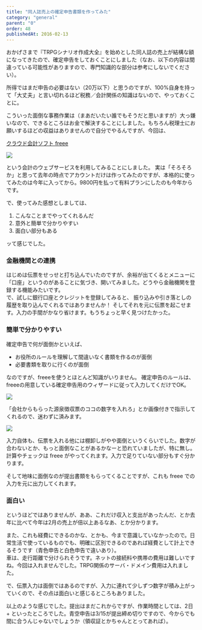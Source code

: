 ```yaml
---
title: "同人誌売上の確定申告書類を作ってみた"
category: "general"
parent: "0"
order: 48
publishedAt: 2016-02-13
---
```


おかげさまで『TRPGシナリオ作成大全』を始めとした同人誌の売上が結構な額になってきたので、確定申告をしておくことにしました（なお、以下の内容は間違っている可能性がありますので、専門知識的な部分は参考にしないでください）。

所得ではまだ申告の必要はない（20万以下）と思うのですが、100%自身を持って「大丈夫」と言い切れるほど税務／会計関係の知識はないので、やっておくことに。

こういった面倒な事務作業は（まあだいたい誰でもそうだと思いますが）大っ嫌いなので、できるところはお金で解決することにしました。もちろん税理士にお願いするほどの収益はありませんので自分でやるんですが、今回は、

[クラウド会計ソフト freee ](https://www.freee.co.jp/)

![](http://trpg-labo.com/uploads/elfinder/freee_new_logo-dd44265e9b53ae4b066f52f4fc7ec1bd.png)

という会計のウェブサービスを利用してみることにしました。 実は「そろそろか」と思って去年の時点でアカウントだけは作ってみたのですが、本格的に使ってみたのは今年に入ってから。9800円を払って有料プランにしたのも今年からです。

で、使ってみた感想としましては、

1. こんなことまでやってくれるんだ
2. 意外と簡単で分かりやすい
3. 面白い部分もある

ッて感じでした。   
### 金融機関との連携 

はじめは伝票をせっせと打ち込んでいたのですが、余裕が出てくるとメニューに「口座」というのがあることに気づき、開いてみました。どうやら金融機関を登録する機能みたいです。   
で、試しに銀行口座とクレジットを登録してみると、 振り込みや引き落としの履歴を取り込んでくれるではありませんか！ そしてそれを元に伝票を起こせます。入力の手間がかなり省けます。もうちょっと早く見つけたかった。

### 簡単で分かりやすい

 確定申告で何が面倒かといえば、

- お役所のルールを理解して間違いなく書類を作るのが面倒
- 必要書類を取りに行くのが面倒

なのですが、freeeを使うとほとんど知識がいりません。 確定申告のルールは、freeeの用意している確定申告用のウィザードに従って入力してくだけでOK。

![](http://trpg-labo.com/uploads/elfinder/freee-2.png)

「会社からもらった源泉徴収票のココの数字を入れろ」とか画像付きで指示してくれるので、迷わずに済みます。

![](http://trpg-labo.com/uploads/elfinder/freee%20-1.png)

入力自体も、伝票を入れる他には棚卸しがやや面倒というくらいでした。数字が合わないとか、もっと面倒なことがあるかなーと恐れていましたが、特に無し。 計算やチェックは freee がやってくれます。入力で足りていない部分もすぐ分かります。

そして地味に面倒なのが提出書類をもらってくることですが、これも freee での入力を元に出力してくれます。

###  面白い

というほどではありませんが、ああ、これだけ収入と支出があったんだ、とか去年に比べて今年は2月の売上が倍以上あるなあ、とか分かります。

また、これも経費にできるのかな、とかも、今まで意識していなかったので。日常生活で使っているものでも、明確に区別できるのであれば経費として計上できるそうです（青色申告と白色申告で違いあり）。  
車は、走行距離で分けられそうです。ネットの接続料や携帯の費用は難しいですね。今回は入れませんでした。TRPG関係のサーバ・ドメイン費用は入れました。

で、伝票入力は面倒ではあるのですが、入力に連れて少しずつ数字が積み上がっていくので、その点は面白いと感じるところもありました。

以上のような感じでした。提出はまだこれからですが、作業時間としては、2日+ といったところでした。青空申告は3/15が提出締め切りですので、今からでも間に合うんじゃないでしょうか（領収証とかちゃんととってあれば）。
